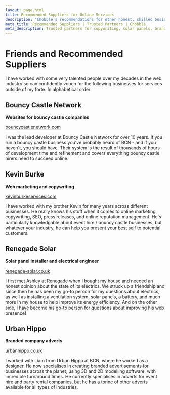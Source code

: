 ```yaml
---
layout: page.html
title: Recommended Suppliers for Online Services
description: "Chobble's recommendations for other honest, skilled businesses"
meta_title: Recommended Suppliers | Trusted Partners | Chobble
meta_description: Trusted partners for copywriting, solar panels, branded adverts - people I've worked with for years - honest recommendations from Prestwich web developer
---
```


# Friends and Recommended Suppliers

I have worked with some very talented people over my decades in the web industry so can confidently vouch for the following businesses for services outside of my forte. In alphabetical order:

## Bouncy Castle Network

**Websites for bouncy castle companies**

[bouncycastlenetwork.com](https://www.bouncycastlenetwork.com/)

I was the lead developer at Bouncy Castle Network for over 10 years. If you run a bouncy castle business you've probably heard of BCN - and if you haven't, you should have. Their system is the result of thousands of hours of development time and refinement and covers everything bouncy castle hirers need to succeed online.

## Kevin Burke

**Web marketing and copywriting**

[kevinburkeservices.com](https://kevinburkeservices.com/)

I have worked with my brother Kevin for many years across different businesses. He really knows his stuff when it comes to online marketing, copywriting, SEO, press releases, and online reputation management. He's particularly knowledgable about event hire / bouncy castle businesses, but whatever your industry, he can help you present your best self to potential customers.

## Renegade Solar

**Solar panel installer and electrical engineer**

[renegade-solar.co.uk](https://renegade-solar.co.uk/)

I first met Ashley at Renegade when I bought my house and needed an honest opinion about the state of its electrics. We struck up a friendship and since then he has been my go-to person for my questions about electrics, as well as installing a ventilation system, solar panels, a battery, and much more in my house to help improve its energy efficiency. And on the other side, I have become his go-to person for questions about improving his web presence!

## Urban Hippo

**Branded company adverts**

[urbanhippo.co.uk](https://www.urbanhippo.co.uk/)

I worked with Liam from Urban Hippo at BCN, where he worked as a designer. He now specialises in creating branded advertisements for businesses across the planet, using 3D and 2D modelling software, with incredible turnaround times. He currently specialises in adverts for event hire and party rental companies, but he has a tonne of other adverts available for all types of industries.
